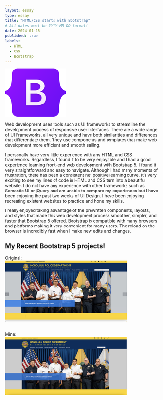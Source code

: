 ```yaml
---
layout: essay
type: essay
title: "HTML/CSS starts with Bootstrap"
# All dates must be YYYY-MM-DD format!
date: 2024-01-25
published: true
labels:
  - HTML
  - CSS
  - Bootstrap
---
```


<img width="200px" class="rounded float-start pe-4" src="../img/Bootstrap_logo.svg.png">


Web development uses tools such as UI frameworks to streamline the development process of responsive user interfaces. There are a wide range of UI Frameworks, all very unique and have both similarities and differences that differentiate them. They use components and templates that make web development more efficient and smooth sailing. 


I personally have very little experience with any HTML and CSS frameworks. Regardless, I found it to be very enjoyable and I had a good experience learning front-end web development with Bootstrap 5. I found it very straightforward and easy to navigate. Although I had many moments of frustration, there has been a consistent net positive learning curve. It’s very exciting to see my lines of code in HTML and CSS turn into a beautiful website. I do not have any experience with other frameworks such as Semantic UI or jQuery and am unable to compare my experiences but I have been enjoying the past two weeks of UI Design. I have been enjoying recreating existent websites to practice and hone my skills. 

I really enjoyed taking advantage of the prewritten components, layouts, and styles that made this web development process smoother, simpler, and faster that Bootstrap 5 offered. Bootstrap is compatible with many browsers and platforms making it very convenient for many users. The reload on the browser is incredibly fast when I make new edits and changes. 


## My Recent Bootstrap 5 projects!

Original: <br>
<img width="400px" class="rounded float-start pe-4" src="../img/Original%20HPD.png"><br>

 <br>
Mine: <br>
<img width="400px" class="rounded float-start pe-4" src="../img/My%20HPD.png"><br>



